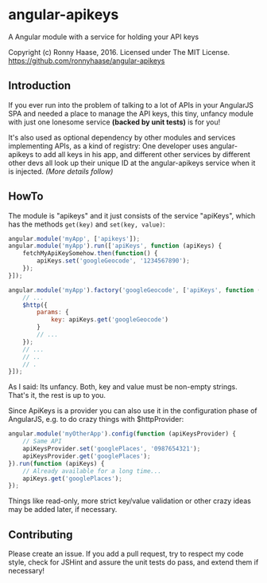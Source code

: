 # angular-apikeys
A Angular module with a service for holding your API keys

Copyright (c) Ronny Haase, 2016.
Licensed under The MIT License.
https://github.com/ronnyhaase/angular-apikeys

## Introduction
If you ever run into the problem of talking to a lot of APIs in your AngularJS SPA and needed a place to manage the API keys, this tiny, unfancy module with just one lonesome service **(backed by unit tests)** is for you!

It's also used as optional dependency by other modules and services implementing APIs, as a kind of registry:
One developer uses angular-apikeys to add all keys in his app, and different other services by different other devs all look up their unique ID at the angular-apikeys service when it is injected. *(More details follow)*

## HowTo

The module is "apikeys" and it just consists of the service "apiKeys", which has the methods `get(key)` and `set(key, value)`:

```javascript
angular.module('myApp', ['apikeys']);
angular.module('myApp').run(['apiKeys', function (apiKeys) {
	fetchMyApiKeySomehow.then(function() {
		apiKeys.set('googleGeocode', '1234567890');
	});
}]);

angular.module('myApp').factory('googleGeocode', ['apiKeys', function (apiKeys) {
	// ...
	$http({
		params: {
			key: apiKeys.get('googleGeocode')
		}
		// ...
	});
	// ...
	// ..
	// .
}]);
```

As I said: Its unfancy.
Both, key and value must be non-empty strings. That's it, the rest is up to you.

Since ApiKeys is a provider you can also use it in the configuration phase of AngularJS, e.g. to do crazy things with $httpProvider:

```javascript
angular.module('myOtherApp').config(function (apiKeysProvider) {
	// Same API
	apiKeysProvider.set('googlePlaces', '0987654321');
	apiKeysProvider.get('googlePlaces');
}).run(function (apiKeys) {
	// Already available for a long time...
	apiKeys.get('googlePlaces');
});
```

Things like read-only, more strict key/value validation or other crazy ideas may be added later, if necessary.

## Contributing
Please create an issue. If you add a pull request, try to respect my code style, check for JSHint and assure the unit tests do pass, and extend them if necessary!

